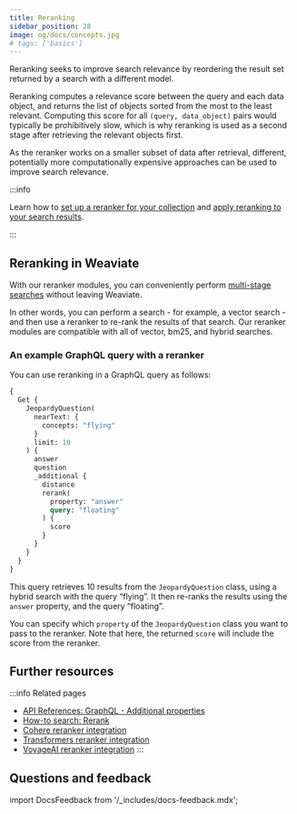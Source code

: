 ```yaml
---
title: Reranking
sidebar_position: 28
image: og/docs/concepts.jpg
# tags: ['basics']
---
```


Reranking seeks to improve search relevance by reordering the result set returned by a search with a different model.

Reranking computes a relevance score between the query and each data object, and returns the list of objects sorted from the most to the least relevant. Computing this score for all `(query, data_object)` pairs would typically be prohibitively slow, which is why reranking is used as a second stage after retrieving the relevant objects first.

As the reranker works on a smaller subset of data after retrieval, different, potentially more computationally expensive approaches can be used to improve search relevance.

:::info

Learn how to [set up a reranker for your collection](../manage-data/collections.mdx#specify-a-reranker-model-integration) and [apply reranking to your search results](../search/rerank.md).

:::

## Reranking in Weaviate

With our reranker modules, you can conveniently perform [multi-stage searches](/blog/cross-encoders-as-reranker) without leaving Weaviate.

In other words, you can perform a search - for example, a vector search - and then use a reranker to re-rank the results of that search. Our reranker modules are compatible with all of vector, bm25, and hybrid searches.

### An example GraphQL query with a reranker

You can use reranking in a GraphQL query as follows:

```graphql
{
  Get {
    JeopardyQuestion(
      nearText: {
        concepts: "flying"
      }
      limit: 10
    ) {
      answer
      question
      _additional {
        distance
        rerank(
          property: "answer"
          query: "floating"
        ) {
          score
        }
      }
    }
  }
}
```

This query retrieves 10 results from the `JeopardyQuestion` class, using a hybrid search with the query “flying”. It then re-ranks the results using the `answer` property, and the query “floating”.

You can specify which `property` of the `JeopardyQuestion` class you want to pass to the reranker. Note that here, the returned `score` will include the score from the reranker.

## Further resources

:::info Related pages
- [API References: GraphQL - Additional properties](../api/graphql/additional-properties.md#rerank)
- [How-to search: Rerank](../search/rerank.md)
- [Cohere reranker integration](../model-providers/cohere/reranker.md)
- [Transformers reranker integration](../model-providers/transformers/reranker.md)
- [VoyageAI reranker integration](../model-providers/voyageai/reranker.md)
:::

## Questions and feedback

import DocsFeedback from '/_includes/docs-feedback.mdx';

<DocsFeedback/>

